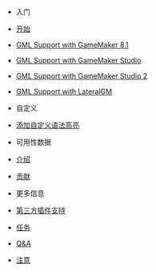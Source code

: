 - 入门

 - [开始](zh-cn/Usage/Start.md)
 - [GML Support with GameMaker 8.1](zh-cn/Usage/gm81.md)
 - [GML Support with GameMaker Studio](zh-cn/Usage/gms.md)
 - [GML Support with GameMaker Studio 2](zh-cn/Usage/gms2.md)
 - [GML Support with LateralGM](zh-cn/Usage/lgm.md)

- 自定义

 - [添加自定义语法高亮](zh-cn/OwnSyntax.md)

- 可用性数据

 - [介绍](zh-cn/AvailableData/Index.md)

- [贡献](zh-cn/Contribute.md)

- 更多信息

 - [第三方插件支持](zh-cn/Moreinfo/Thirdparty.md)
 - [任务](zh-cn/Moreinfo/Tasks.md)
 - [Q&A](zh-cn/Moreinfo/QA.md)
 - [注意](zh-cn/Moreinfo/Notices.md)